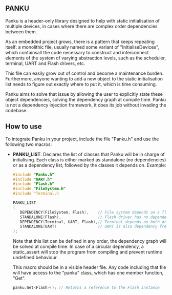 ## PANKU

Panku is a header-only library designed to help with static initialisation of 
multiple devices, in cases where there are complex order dependencies between
them.

As an embedded project grows, there is a pattern that keeps repeating itself:
a monolithic file, usually named some variant of "InitialiseDevices", which 
containsall the code necessary to construct and interconnect elements of the 
system of varying abstraction levels, such as the scheduler, terminal, UART and 
Flash drivers, etc.

This file can easily grow out of control and become a maintenance burden. 
Furthermore, anyone wanting to add a new object to the static initialisation 
list needs to figure out exactly where to put it, which is time consuming.

Panku aims to solve that issue by allowing the user to explicitly state these
object dependencies, solving the dependency graph at compile time. Panku is not
a dependency injection framework, it does its job without invading the codebase.

## How to use
To integrate Panku in your project, include the file "Panku.h" and use the
following two macros:
*  **PANKU_LIST**: Declares the list of classes that Panku will be in charge
   of initialising. Each class is either marked as standalone (no dependencies)
   or as a dependency list, followed by the classes it depends on. Example:
   ```c++
   #include "Panku.h"
   #include "UART.h"
   #include "Flash.h"
   #include "FileSystem.h"
   #include "Terminal.h

   PANKU_LIST
   (
      DEPENDENCY(FileSystem, Flash),    // File system depends on a flash driver
      STANDALONE(Flash),                // Flash driver has no dependencies
      DEPENDENCY(Terminal, UART, Flash),// Terminal depends on both drivers
      STANDALONE(UART)                  // UART is also dependency free
   );
   ```
   Note that this list can be defined in any order, the dependency graph will
   be solved at compile time. In case of a circular dependency, a static_assert
   will stop the program from compiling and prevent runtime undefined behaviour.

   This macro should be in a visible header file. Any code including that file
   will have access to the "panku" class, which has one member function, "Get".
   ```c++
   panku.Get<Flash>(); // Returns a reference to the Flash instance
   ```
